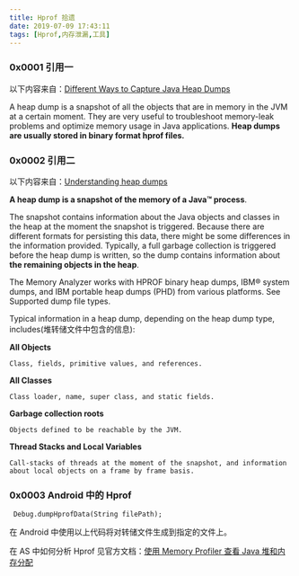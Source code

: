 ```yaml
---
title: Hprof 拾遗
date: 2019-07-09 17:43:11
tags: [Hprof,内存泄漏,工具]
---
```



### 0x0001 引用一

以下内容来自：[Different Ways to Capture Java Heap Dumps](https://www.baeldung.com/java-heap-dump-capture)

A heap dump is a snapshot of all the objects that are in memory in the JVM at a certain moment. They are very useful to troubleshoot memory-leak problems and optimize memory usage in Java applications. **Heap dumps are usually stored in binary format hprof files.** 

<!-- more -->

### 0x0002 引用二


以下内容来自：[Understanding heap dumps](https://www.ibm.com/support/knowledgecenter/en/SS3KLZ/com.ibm.java.diagnostics.memory.analyzer.doc/heapdump.html)

**A heap dump is a snapshot of the memory of a Java™ process**.

The snapshot contains information about the Java objects and classes in the heap at the moment the snapshot is triggered. Because there are different formats for persisting this data, there might be some differences in the information provided. Typically, a full garbage collection is triggered before the heap dump is written, so the dump contains information about **the remaining objects in the heap**.

The Memory Analyzer works with HPROF binary heap dumps, IBM® system dumps, and IBM portable heap dumps (PHD) from various platforms. See Supported dump file types.

Typical information in a heap dump, depending on the heap dump type, includes(堆转储文件中包含的信息):

**All Objects**
    
    Class, fields, primitive values, and references.
**All Classes**

    Class loader, name, super class, and static fields.

**Garbage collection roots**

    Objects defined to be reachable by the JVM.
**Thread Stacks and Local Variables**

    Call-stacks of threads at the moment of the snapshot, and information about local objects on a frame by frame basis.


### 0x0003 Android 中的 Hprof

```
 Debug.dumpHprofData(String filePath);
```
在 Android 中使用以上代码将对转储文件生成到指定的文件上。

在 AS 中如何分析 Hprof 见官方文档：[使用 Memory Profiler 查看 Java 堆和内存分配](https://developer.android.com/studio/profile/memory-profiler)

